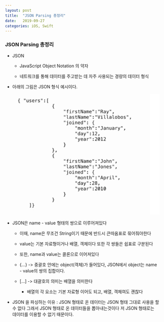 ```yaml
---
layout: post
title:  "JSON Parsing 총정리"
date:   2019-09-27
categories: iOS, Swift
---
```


### JSON Parsing 총정리

- JSON

    - JavaScript Object Notation 의 약자
    
    - 네트워크를 통해 데이터를 주고받는 데 자주 사용되는 경량의 데이터 형식
    
- 아래의 그림은 JSON 형식 예시이다.

![josnExampleImage](https://github.com/VincentGeranium/VincentGeranium.github.io/blob/master/assets/img/jsonExample.png?raw=true)

- JSON은 name - value 형태의 쌍으로 이루어져있다

    - 이때, name은 무조건 String이기 때문에 반드시 큰따옴표로 묶어줘야한다
    
    - value는 기본 자료형이거나 배열, 객체이다 또한 각 쌍들은 쉽표로 구분된다
    
    - 또한, name과 value는 콜론으로 이어져있다
    
    - {...} -> 중괄호 안에는 object(객체)가 들어있다, JSON에서 object는 name - value의 쌍의 집합이다.
    
    - [...] -> 대괄호의 의미는 배열을 의미한다
    
        - 배열의 각 요소는 기본 자료형 이어도 되고, 배열, 객체여도 괜찮다
        
- JSON 을 파싱하는 이유 : JSON 형태로 온 데이터는 JSON 형태 그대로 사용을 할 수 없다 그래서 JSON 형태로 온 데이터들을 뽑아내는것이다 저 JSON 형태로는 데이터를 이용할 수 없기 때문이다.